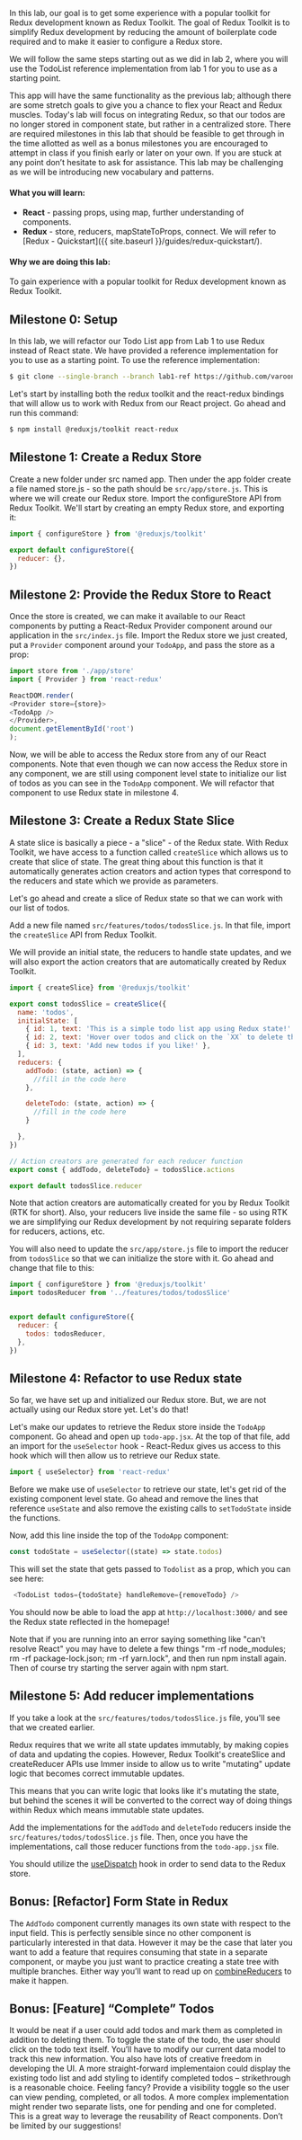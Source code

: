In this lab, our goal is to get some experience with a popular toolkit for Redux development known as Redux Toolkit.  The goal of Redux Toolkit is to simplify Redux development by reducing the amount of boilerplate code required and to make it easier to configure a Redux store.

 We will follow the same steps starting out as we did in lab 2, where you will use the TodoList reference implementation from lab 1 for you to use as a starting point. 

This app will have the same functionality as the previous lab; although there are some stretch goals to give you a chance to flex your React and Redux muscles. Today's lab will focus on integrating Redux, so that our todos are no longer stored in component state, but rather in a centralized store. There are required milestones in this lab that should be feasible to get through in the time allotted as well as a bonus milestones you are encouraged to attempt in class if you finish early or later on your own. If you are stuck at any point don’t hesitate to ask for assistance. This lab may be challenging as we will be introducing new vocabulary and patterns.  



#### What you will learn:
* **React** - passing props, using map, further understanding of components.
* **Redux** - store, reducers, mapStateToProps, connect. We will refer to [Redux - Quickstart]({{ site.baseurl }}/guides/redux-quickstart/).

#### Why we are doing this lab:
To gain experience with a popular toolkit for Redux development known as Redux Toolkit. 

## Milestone 0: Setup

In this lab, we will refactor our Todo List app from Lab 1 to use Redux instead of React state. We have provided a reference implementation for you to use as a starting point. To use the reference implementation:

```bash
$ git clone --single-branch --branch lab1-ref https://github.com/varoonsahgal/rrf-todo.git
```

Let's start by installing both the redux toolkit and the react-redux bindings that will allow us to work with Redux from our React project.  Go ahead and run this command:

```bash
$ npm install @reduxjs/toolkit react-redux
```


## Milestone 1: Create a Redux Store

Create a new folder under src named app.  Then under the app folder create a file named store.js - so the path should be `src/app/store.js`.  This is where we will create our Redux store. Import the configureStore API from Redux Toolkit. We'll start by creating an empty Redux store, and exporting it:


```js
import { configureStore } from '@reduxjs/toolkit'

export default configureStore({
  reducer: {},
})
```


## Milestone 2: Provide the Redux Store to React

Once the store is created, we can make it available to our React components by putting a React-Redux Provider component around our application in the `src/index.js` file. Import the Redux store we just created, put a `Provider` component around your `TodoApp`, and pass the store as a prop:


```js
import store from './app/store'
import { Provider } from 'react-redux'

ReactDOM.render(
<Provider store={store}>
<TodoApp />
</Provider>, 
document.getElementById('root')
);
```

Now, we will be able to access the Redux store from any of our React components.  Note that even though we can now access the Redux store in any component, we are still using component level state to initialize our list of todos as you can see in the `TodoApp` component.  We will refactor that component to use Redux state in milestone 4.


## Milestone 3: Create a Redux State Slice

A state slice is basically a piece - a "slice" - of the Redux state.  With Redux Toolkit, we have access to a function called `createSlice` which allows us to create that slice of state.  The great thing about this function is that it  automatically generates action creators and action types that correspond to the reducers and state which we provide as parameters. 

Let's go ahead and create a slice of Redux state so that we can work with our list of todos.

Add a new file named `src/features/todos/todosSlice.js`. In that file, import the `createSlice` API from Redux Toolkit.

We will provide an initial state, the reducers to handle state updates, and we will also export the action creators that are automatically created by Redux Toolkit.  

```js
import { createSlice} from '@reduxjs/toolkit'

export const todosSlice = createSlice({
  name: 'todos',
  initialState: [
    { id: 1, text: 'This is a simple todo list app using Redux state!' },
    { id: 2, text: 'Hover over todos and click on the `XX` to delete them!' },
    { id: 3, text: 'Add new todos if you like!' },
  ],
  reducers: {
    addTodo: (state, action) => {
      //fill in the code here
    },

    deleteTodo: (state, action) => {
      //fill in the code here
    }

  },
})

// Action creators are generated for each reducer function
export const { addTodo, deleteTodo} = todosSlice.actions

export default todosSlice.reducer
```

Note that action creators are automatically created for you by Redux Toolkit (RTK for short).  Also, your reducers live inside the same file - so using RTK we are simplifying our Redux development by not requiring separate folders for reducers, actions, etc.

You will also need to update the `src/app/store.js` file to import the reducer from `todosSlice` so that we can initialize the store with it.  Go ahead and change that file to this:

```js
import { configureStore } from '@reduxjs/toolkit'
import todosReducer from '../features/todos/todosSlice'


export default configureStore({
  reducer: {  
    todos: todosReducer,
  },  
})
```

## Milestone 4: Refactor to use Redux state
So far, we have set up and initialized our Redux store.  But, we are not actually using our Redux store yet.  Let's do that!

Let's make our updates to retrieve the Redux store inside the `TodoApp` component.  Go ahead and open up `todo-app.jsx`.  At the top of that file, add an import for the `useSelector` hook - React-Redux gives us access to this hook which will then allow us to retrieve our Redux state.

```js
import { useSelector} from 'react-redux'
```

Before we make use of `useSelector` to retrieve our state, let's get rid of the existing component level state.  Go ahead and remove the lines that reference `useState` and also remove the existing calls to `setTodoState` inside the functions.  

Now, add this line inside the top of the `TodoApp` component:

```js
const todoState = useSelector((state) => state.todos)
```

This will set the state that gets passed to `Todolist` as a prop, which you can see here:

```js
 <TodoList todos={todoState} handleRemove={removeTodo} />
```

You should now be able to load the app at `http://localhost:3000/` and see the Redux state reflected in the homepage!

Note that if you are running into an error saying something like "can't resolve React" you may have to delete a few things "rm -rf node_modules; rm -rf package-lock.json; rm -rf yarn.lock", and then run npm install again.  Then of course try starting the server again with npm start.


## Milestone 5: Add reducer implementations

If you take a look at the `src/features/todos/todosSlice.js` file, you'll see that we created earlier.

Redux requires that we write all state updates immutably, by making copies of data and updating the copies. However, Redux Toolkit's createSlice and createReducer APIs use Immer inside to allow us to write "mutating" update logic that becomes correct immutable updates.  

This means that you can write logic that looks like it's mutating the state, but behind the scenes it will be converted to the correct way of doing things within Redux which means immutable state updates.

Add the implementations for the `addTodo` and `deleteTodo` reducers inside the `src/features/todos/todosSlice.js` file. Then, once you have the implementations, call those reducer functions from the `todo-app.jsx` file.

You should utilize the [useDispatch](https://react-redux.js.org/api/hooks#usedispatch) hook in order to send data to the Redux store.


## Bonus: [Refactor] Form State in Redux

The `AddTodo` component currently manages its own state with respect to the input field. This is perfectly sensible since no other component is particularly interested in that data. However it may be the case that later you want to add a feature that requires consuming that state in a separate component, or maybe you just want to practice creating a state tree with multiple branches. Either way you’ll want to read up on [combineReducers](https://redux.js.org/api/combinereducers) to make it happen.

## Bonus: [Feature] “Complete” Todos

It would be neat if a user could add todos and mark them as completed in addition to deleting them. To toggle the state of the todo, the user should click on the todo text itself. You’ll have to modify our current data model to track this new information. You also have lots of creative freedom in developing the UI. A more straight-forward implementaion could display the existing todo list and add styling to identify completed todos – strikethrough is a reasonable choice. Feeling fancy? Provide a visibility toggle so the user can view pending, completed, or all todos. A more complex implementation might render two separate lists, one for pending and one for completed. This is a great way to leverage the reusability of React components. Don’t be limited by our suggestions!


